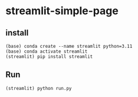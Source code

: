 # streamlit-simple-page

## install 
```
(base) conda create --name streamlit python=3.11
(base) conda activate streamlit
(streamlit) pip install streamlit 
```

## Run
```
(streamlit) python run.py
```



